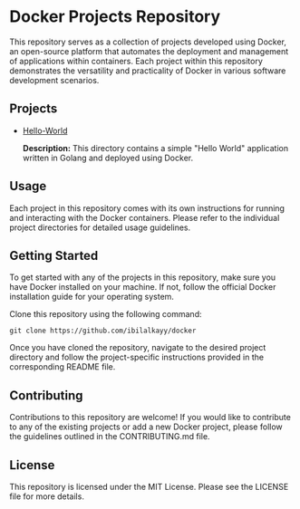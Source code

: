 # **Docker Projects Repository**

This repository serves as a collection of projects developed using Docker, an open-source platform that automates the deployment and management of applications within containers. Each project within this repository demonstrates the versatility and practicality of Docker in various software development scenarios.

## **Projects**

- [Hello-World](https://github.com/ibilalkayy/docker/tree/main/hello-world)

    **Description:** This directory contains a simple "Hello World" application written in Golang and deployed using Docker.

## **Usage**

Each project in this repository comes with its own instructions for running and interacting with the Docker containers. Please refer to the individual project directories for detailed usage guidelines.

## **Getting Started**

To get started with any of the projects in this repository, make sure you have Docker installed on your machine. If not, follow the official Docker installation guide for your operating system.

Clone this repository using the following command:

    git clone https://github.com/ibilalkayy/docker

Once you have cloned the repository, navigate to the desired project directory and follow the project-specific instructions provided in the corresponding README file.

## **Contributing**

Contributions to this repository are welcome! If you would like to contribute to any of the existing projects or add a new Docker project, please follow the guidelines outlined in the CONTRIBUTING.md file.

## **License**

This repository is licensed under the MIT License. Please see the LICENSE file for more details.

